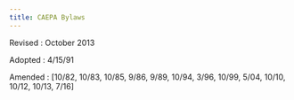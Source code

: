 ```yaml
---
title: CAEPA Bylaws
---
```

Revised
: October 2013

Adopted
: 4/15/91

Amended
: [10/82, 10/83, 10/85, 9/86, 9/89, 10/94, 3/96, 10/99, 5/04, 10/10, 10/12, 10/13, 7/16]
